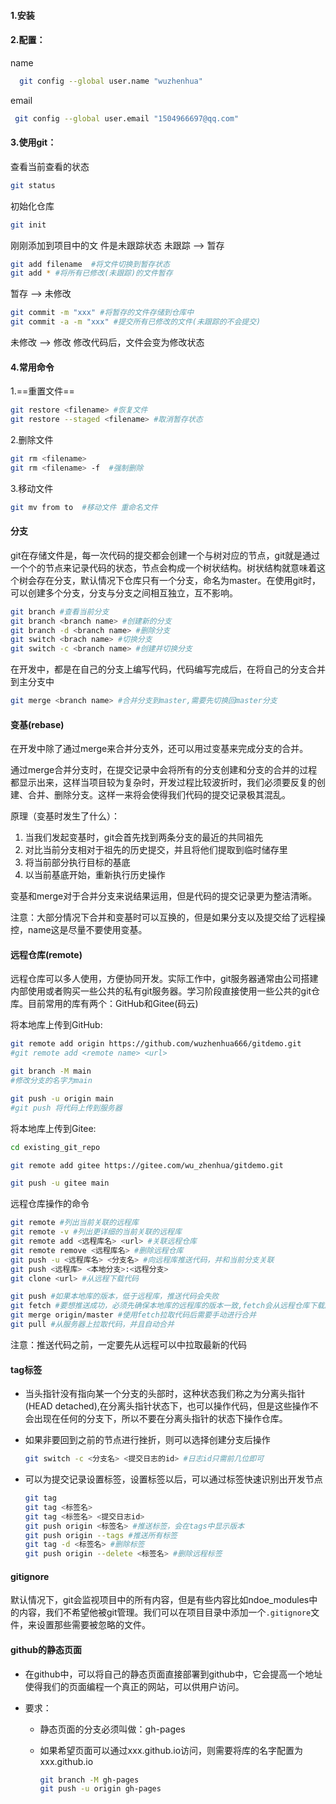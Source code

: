 #### 1.安装

#### 2.配置：

name

```bash
  git config --global user.name "wuzhenhua"	
```

email

```bash
 git config --global user.email "1504966697@qq.com"
```

#### 3.使用git：

查看当前查看的状态

```bash
git status
```

初始化仓库

```bash
git init
```

刚刚添加到项目中的文	件是未跟踪状态
未跟踪 --> 暂存

```bash
git add filename  #将文件切换到暂存状态
git add * #将所有已修改(未跟踪)的文件暂存
```


暂存 --> 未修改

```bash
git commit -m "xxx" #将暂存的文件存储到仓库中
git commit -a -m "xxx" #提交所有已修改的文件(未跟踪的不会提交)
```

未修改 --> 修改
修改代码后，文件会变为修改状态

#### 4.常用命令

1.==重置文件==

```	bash
git restore <filename> #恢复文件
git restore --staged <filename> #取消暂存状态
```

2.删除文件

```bash
git rm <filename>
git rm <filename> -f  #强制删除
```

3.移动文件

```bash
git mv from to  #移动文件 重命名文件
```

#### 分支

git在存储文件是，每一次代码的提交都会创建一个与树对应的节点，git就是通过一个个的节点来记录代码的状态，节点会构成一个树状结构。树状结构就意味着这个树会存在分支，默认情况下仓库只有一个分支，命名为master。在使用git时，可以创建多个分支，分支与分支之间相互独立，互不影响。

```bash
git branch #查看当前分支
git branch <branch name> #创建新的分支
git branch -d <branch name> #删除分支
git switch <brach name> #切换分支
git switch -c <branch name> #创建并切换分支
```

在开发中，都是在自己的分支上编写代码，代码编写完成后，在将自己的分支合并到主分支中

```bash
git merge <branch name> #合并分支到master,需要先切换回master分支
```

#### 变基(rebase)

在开发中除了通过merge来合并分支外，还可以用过变基来完成分支的合并。

通过merge合并分支时，在提交记录中会将所有的分支创建和分支的合并的过程都显示出来，这样当项目较为复杂时，开发过程比较波折时，我们必须要反复的创建、合并、删除分支。这样一来将会使得我们代码的提交记录极其混乱。

原理（变基时发生了什么）：

1. 当我们发起变基时，git会首先找到两条分支的最近的共同祖先
2. 对比当前分支相对于祖先的历史提交，并且将他们提取到临时储存里
3. 将当前部分执行目标的基底
4. 以当前基底开始，重新执行历史操作

变基和merge对于合并分支来说结果运用，但是代码的提交记录更为整洁清晰。

注意：大部分情况下合并和变基时可以互换的，但是如果分支以及提交给了远程操控，name这是尽量不要使用变基。

#### 远程仓库(remote)

远程仓库可以多人使用，方便协同开发。实际工作中，git服务器通常由公司搭建内部使用或者购买一些公共的私有git服务器。学习阶段直接使用一些公共的git仓库。目前常用的库有两个：GitHub和Gitee(码云)

将本地库上传到GitHub:

```bash
git remote add origin https://github.com/wuzhenhua666/gitdemo.git
#git remote add <remote name> <url>

git branch -M main
#修改分支的名字为main

git push -u origin main
#git push 将代码上传到服务器
```

将本地库上传到Gitee:

```bash
cd existing_git_repo

git remote add gitee https://gitee.com/wu_zhenhua/gitdemo.git

git push -u gitee main
```

远程仓库操作的命令

```bash
git remote #列出当前关联的远程库
git remote -v #列出更详细的当前关联的远程库
git remote add <远程库名> <url> #关联远程仓库
git remote remove <远程库名> #删除远程仓库
git push -u <远程库名> <分支名> #向远程库推送代码，并和当前分支关联
git push <远程库> <本地分支>:<远程分支>
git clone <url> #从远程下载代码

git push #如果本地库的版本，低于远程库，推送代码会失败
git fetch #要想推送成功，必须先确保本地库的远程库的版本一致,fetch会从远程仓库下载所有代码，但不会将代码和当前分支自动合并
git merge origin/master #使用fetch拉取代码后需要手动进行合并
git pull #从服务器上拉取代码，并且自动合并
```

注意：推送代码之前，一定要先从远程可以中拉取最新的代码

#### tag标签

- 当头指针没有指向某一个分支的头部时，这种状态我们称之为分离头指针(HEAD detached),在分离头指针状态下，也可以操作代码，但是这些操作不会出现在任何的分支下，所以不要在分离头指针的状态下操作仓库。

- 如果非要回到之前的节点进行挫折，则可以选择创建分支后操作

  ```bash
  git switch -c <分支名> <提交日志的id> #日志id只需前几位即可
  ```

- 可以为提交记录设置标签，设置标签以后，可以通过标签快速识别出开发节点

  ```bash
  git tag
  git tag <标签名>
  git tag <标签名> <提交日志id>
  git push origin <标签名> #推送标签，会在tags中显示版本
  git push origin --tags #推送所有标签
  git tag -d <标签名> #删除标签
  git push origin --delete <标签名> #删除远程标签
  ```

#### gitignore

默认情况下，git会监视项目中的所有内容，但是有些内容比如ndoe_modules中的内容，我们不希望他被git管理。我们可以在项目目录中添加一个`.gitignore`文件，来设置那些需要被忽略的文件。

#### github的静态页面

- 在github中，可以将自己的静态页面直接部署到github中，它会提高一个地址使得我们的页面编程一个真正的网站，可以供用户访问。

- 要求：

  - 静态页面的分支必须叫做：gh-pages

  - 如果希望页面可以通过xxx.github.io访问，则需要将库的名字配置为xxx.github.io

    ```bash
    git branch -M gh-pages
    git push -u origin gh-pages
    ```

    
